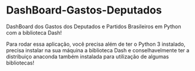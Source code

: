 # DashBoard-Gastos-Deputados
DashBoard dos Gastos dos Deputados e Partidos Brasileiros em Python com a biblioteca Dash!

Para rodar essa aplicação, você precisa além de ter o Python 3 instalado, precisa instalar na sua máquina a 
biblioteca Dash e conselhavelmente ter a distribuiço anaconda também instalada para utilização de algumas bibliotecas!
